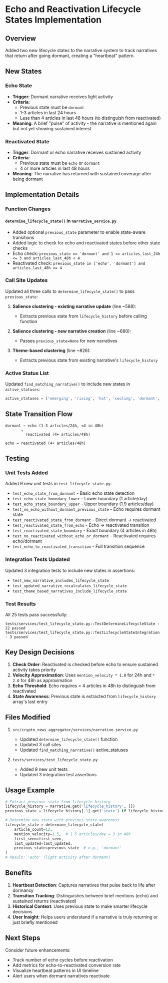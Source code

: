 # Echo and Reactivation Lifecycle States Implementation

## Overview
Added two new lifecycle states to the narrative system to track narratives that return after going dormant, creating a "heartbeat" pattern.

## New States

### Echo State
- **Trigger**: Dormant narrative receives light activity
- **Criteria**: 
  - Previous state must be `dormant`
  - 1-3 articles in last 24 hours
  - Less than 4 articles in last 48 hours (to distinguish from reactivated)
- **Meaning**: A brief "pulse" of activity - the narrative is mentioned again but not yet showing sustained interest

### Reactivated State
- **Trigger**: Dormant or echo narrative receives sustained activity
- **Criteria**:
  - Previous state must be `echo` or `dormant`
  - 4 or more articles in last 48 hours
- **Meaning**: The narrative has returned with sustained coverage after being dormant

## Implementation Details

### Function Changes

#### `determine_lifecycle_state()` in `narrative_service.py`
- Added optional `previous_state` parameter to enable state-aware transitions
- Added logic to check for echo and reactivated states before other state checks
- Echo check: `previous_state == 'dormant' and 1 <= articles_last_24h <= 3 and articles_last_48h < 4`
- Reactivated check: `previous_state in ['echo', 'dormant'] and articles_last_48h >= 4`

### Call Site Updates
Updated all three calls to `determine_lifecycle_state()` to pass `previous_state`:

1. **Salience clustering - existing narrative update** (line ~588):
   - Extracts previous state from `lifecycle_history` before calling function
   
2. **Salience clustering - new narrative creation** (line ~680):
   - Passes `previous_state=None` for new narratives
   
3. **Theme-based clustering** (line ~826):
   - Extracts previous state from existing narrative's `lifecycle_history`

### Active Status List
Updated `find_matching_narrative()` to include new states in `active_statuses`:
```python
active_statuses = ['emerging', 'rising', 'hot', 'cooling', 'dormant', 'echo', 'reactivated']
```

## State Transition Flow

```
dormant → echo (1-3 articles/24h, <4 in 48h)
       ↘
         reactivated (4+ articles/48h)

echo → reactivated (4+ articles/48h)
```

## Testing

### Unit Tests Added
Added 9 new unit tests in `test_lifecycle_state.py`:
- `test_echo_state_from_dormant` - Basic echo state detection
- `test_echo_state_boundary_lower` - Lower boundary (1 article/day)
- `test_echo_state_boundary_upper` - Upper boundary (1.9 articles/day)
- `test_no_echo_without_dormant_previous_state` - Echo requires dormant state
- `test_reactivated_state_from_dormant` - Direct dormant → reactivated
- `test_reactivated_state_from_echo` - Echo → reactivated transition
- `test_reactivated_state_boundary` - Exact boundary (4 articles in 48h)
- `test_no_reactivated_without_echo_or_dormant` - Reactivated requires echo/dormant
- `test_echo_to_reactivated_transition` - Full transition sequence

### Integration Tests Updated
Updated 3 integration tests to include new states in assertions:
- `test_new_narrative_includes_lifecycle_state`
- `test_updated_narrative_recalculates_lifecycle_state`
- `test_theme_based_narratives_include_lifecycle_state`

### Test Results
All 25 tests pass successfully:
```
tests/services/test_lifecycle_state.py::TestDetermineLifecycleState - 22 passed
tests/services/test_lifecycle_state.py::TestLifecycleStateIntegration - 3 passed
```

## Key Design Decisions

1. **Check Order**: Reactivated is checked before echo to ensure sustained activity takes priority
2. **Velocity Approximation**: Uses `mention_velocity * 1.0` for 24h and `* 2.0` for 48h as approximation
3. **Echo Threshold**: Echo requires < 4 articles in 48h to distinguish from reactivated
4. **State Awareness**: Previous state is extracted from `lifecycle_history` array's last entry

## Files Modified

1. `src/crypto_news_aggregator/services/narrative_service.py`
   - Updated `determine_lifecycle_state()` function
   - Updated 3 call sites
   - Updated `find_matching_narrative()` active_statuses

2. `tests/services/test_lifecycle_state.py`
   - Added 9 new unit tests
   - Updated 3 integration test assertions

## Usage Example

```python
# Extract previous state from lifecycle history
lifecycle_history = narrative.get('lifecycle_history', [])
previous_state = lifecycle_history[-1].get('state') if lifecycle_history else None

# Determine new state with previous state awareness
lifecycle_state = determine_lifecycle_state(
    article_count=12,
    mention_velocity=1.5,  # 1.5 articles/day = 3 in 48h
    first_seen=first_seen,
    last_updated=last_updated,
    previous_state=previous_state  # e.g., 'dormant'
)
# Result: 'echo' (light activity after dormant)
```

## Benefits

1. **Heartbeat Detection**: Captures narratives that pulse back to life after dormancy
2. **Transition Tracking**: Distinguishes between brief mentions (echo) and sustained returns (reactivated)
3. **Historical Context**: Uses previous state to make smarter lifecycle decisions
4. **User Insight**: Helps users understand if a narrative is truly returning or just briefly mentioned

## Next Steps

Consider future enhancements:
- Track number of echo cycles before reactivation
- Add metrics for echo-to-reactivated conversion rate
- Visualize heartbeat patterns in UI timeline
- Alert users when dormant narratives reactivate
